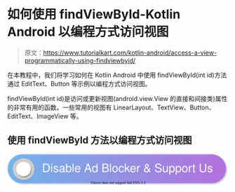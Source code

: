 # 如何使用 findViewById-Kotlin Android 以编程方式访问视图

> 原文：<https://www.tutorialkart.com/kotlin-android/access-a-view-programmatically-using-findviewbyid/>

在本教程中，我们将学习如何在 Kotlin Android 中使用 findViewById(int id)方法通过 EditText、Button 等示例以编程方式访问视图。

findViewById(int id)是访问或更新视图(android.view.View 的直接和间接类)属性的非常有用的函数。一些常用的视图有 LinearLayout、TextView、Button、EditText、ImageView 等。

## 使用 findViewById 方法以编程方式访问视图

[![](img/925da31b32d6bc3827932f6c8afb11bb.png)](https://www.tutorialkart.com/)
